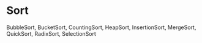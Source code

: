 # Sort
BubbleSort, BucketSort, CountingSort, HeapSort, InsertionSort,
MergeSort, QuickSort, RadixSort, SelectionSort
